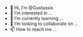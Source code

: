 - 👋 Hi, I’m @Gustassis
- 👀 I’m interested in ...
- 🌱 I’m currently learning ...
- 💞️ I’m looking to collaborate on ...
- 📫 How to reach me ...

<!---
Gustassis/Gustassis is a ✨ special ✨ repository because its `README.md` (this file) appears on your GitHub profile.
You can click the Preview link to take a look at your changes.
--->
